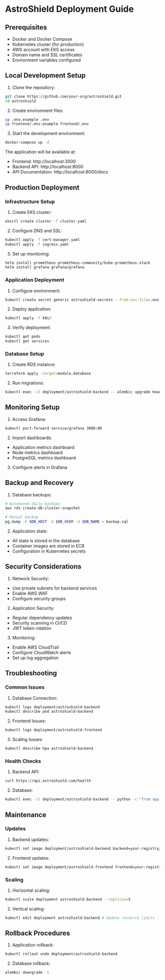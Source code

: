 # AstroShield Deployment Guide

## Prerequisites

- Docker and Docker Compose
- Kubernetes cluster (for production)
- AWS account with EKS access
- Domain name and SSL certificates
- Environment variables configured

## Local Development Setup

1. Clone the repository:
```bash
git clone https://github.com/your-org/astroshield.git
cd astroshield
```

2. Create environment files:
```bash
cp .env.example .env
cp frontend/.env.example frontend/.env
```

3. Start the development environment:
```bash
docker-compose up -d
```

The application will be available at:
- Frontend: http://localhost:3000
- Backend API: http://localhost:8000
- API Documentation: http://localhost:8000/docs

## Production Deployment

### Infrastructure Setup

1. Create EKS cluster:
```bash
eksctl create cluster -f cluster.yaml
```

2. Configure DNS and SSL:
```bash
kubectl apply -f cert-manager.yaml
kubectl apply -f ingress.yaml
```

3. Set up monitoring:
```bash
helm install prometheus prometheus-community/kube-prometheus-stack
helm install grafana grafana/grafana
```

### Application Deployment

1. Configure environment:
```bash
kubectl create secret generic astroshield-secrets --from-env-file=.env.prod
```

2. Deploy application:
```bash
kubectl apply -f k8s/
```

3. Verify deployment:
```bash
kubectl get pods
kubectl get services
```

### Database Setup

1. Create RDS instance:
```bash
terraform apply -target=module.database
```

2. Run migrations:
```bash
kubectl exec -it deployment/astroshield-backend -- alembic upgrade head
```

## Monitoring Setup

1. Access Grafana:
```bash
kubectl port-forward service/grafana 3000:80
```

2. Import dashboards:
- Application metrics dashboard
- Node metrics dashboard
- PostgreSQL metrics dashboard

3. Configure alerts in Grafana

## Backup and Recovery

1. Database backups:
```bash
# Automated daily backups
aws rds create-db-cluster-snapshot

# Manual backup
pg_dump -h $DB_HOST -U $DB_USER -d $DB_NAME > backup.sql
```

2. Application state:
- All state is stored in the database
- Container images are stored in ECR
- Configuration in Kubernetes secrets

## Security Considerations

1. Network Security:
- Use private subnets for backend services
- Enable AWS WAF
- Configure security groups

2. Application Security:
- Regular dependency updates
- Security scanning in CI/CD
- JWT token rotation

3. Monitoring:
- Enable AWS CloudTrail
- Configure CloudWatch alerts
- Set up log aggregation

## Troubleshooting

### Common Issues

1. Database Connection:
```bash
kubectl logs deployment/astroshield-backend
kubectl describe pod astroshield-backend
```

2. Frontend Issues:
```bash
kubectl logs deployment/astroshield-frontend
```

3. Scaling Issues:
```bash
kubectl describe hpa astroshield-backend
```

### Health Checks

1. Backend API:
```bash
curl https://api.astroshield.com/health
```

2. Database:
```bash
kubectl exec -it deployment/astroshield-backend -- python -c "from app.db import check_db; check_db()"
```

## Maintenance

### Updates

1. Backend updates:
```bash
kubectl set image deployment/astroshield-backend backend=your-registry/astroshield-backend:new-tag
```

2. Frontend updates:
```bash
kubectl set image deployment/astroshield-frontend frontend=your-registry/astroshield-frontend:new-tag
```

### Scaling

1. Horizontal scaling:
```bash
kubectl scale deployment astroshield-backend --replicas=3
```

2. Vertical scaling:
```bash
kubectl edit deployment astroshield-backend # Update resource limits
```

## Rollback Procedures

1. Application rollback:
```bash
kubectl rollout undo deployment/astroshield-backend
```

2. Database rollback:
```bash
alembic downgrade -1
``` 